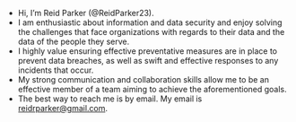 - Hi, I’m Reid Parker (@ReidParker23).
- I am enthusiastic about information and data security and enjoy solving the challenges that face organizations with regards to their data and the data of the people they serve.
- I highly value ensuring effective preventative measures are in place to prevent data breaches, as well as swift and effective responses to any incidents that occur.
- My strong communication and collaboration skills allow me to be an effective member of a team aiming to achieve the aforementioned goals.
- The best way to reach me is by email. My email is reidrparker@gmail.com.

<!---
ReidParker23/ReidParker23 is a ✨ special ✨ repository because its `README.md` (this file) appears on your GitHub profile.
You can click the Preview link to take a look at your changes.
--->
